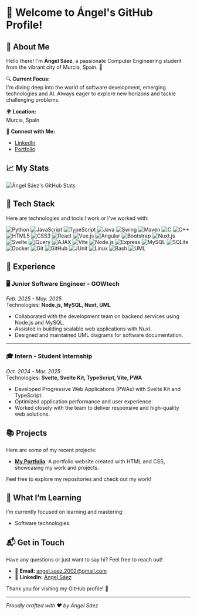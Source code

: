 # 👋 Welcome to Ángel's GitHub Profile!

## 🌟 About Me

Hello there! I'm **Ángel Sáez**, a passionate Computer Engineering student from the vibrant city of Murcia, Spain. 🚀

🔍 **Current Focus:**  
I'm diving deep into the world of software development, emerging technologies and AI. Always eager to explore new horizons and tackle challenging problems.

🌍 **Location:**  
Murcia, Spain

🔗 **Connect with Me:**  
- [LinkedIn](https://linkedin.com/in/angelsaezr)
- [Portfolio](https://angelsaezr.github.io)

## 📈 My Stats

![Ángel Sáez's GitHub Stats](https://github-readme-stats.vercel.app/api?username=angelsaezr&show_icons=true&hide_title=true&count_private=true&hide=prs&theme=radical)

## 🚀 Tech Stack

Here are technologies and tools I work or I've worked with:

![Python](https://img.shields.io/badge/-Python-3776AB?style=flat&logo=python&logoColor=ffffff)
![JavaScript](https://img.shields.io/badge/-JavaScript-F7DF1E?style=flat&logo=javascript&logoColor=000000)
![TypeScript](https://img.shields.io/badge/-TypeScript-3178C6?style=flat&logo=typescript&logoColor=ffffff)
![Java](https://img.shields.io/badge/-Java-007396?style=flat&logo=java&logoColor=ffffff)
![Swing](https://img.shields.io/badge/-Swing-007396?style=flat&logo=java&logoColor=ffffff)
![Maven](https://img.shields.io/badge/-Maven-C71A36?style=flat&logo=apachemaven&logoColor=ffffff)
![C](https://img.shields.io/badge/-C-A8B9CC?style=flat&logo=c&logoColor=000000)
![C++](https://img.shields.io/badge/-C++-00599C?style=flat&logo=c%2B%2B&logoColor=ffffff)
![HTML5](https://img.shields.io/badge/-HTML5-E34F26?style=flat&logo=html5&logoColor=ffffff)
![CSS3](https://img.shields.io/badge/-CSS3-1572B6?style=flat&logo=css3&logoColor=ffffff)
![React](https://img.shields.io/badge/-React-61DAFB?style=flat&logo=react&logoColor=000000)
![Vue.js](https://img.shields.io/badge/-Vue.js-4FC08D?style=flat&logo=vue.js&logoColor=ffffff)
![Angular](https://img.shields.io/badge/-Angular-DD0031?style=flat&logo=angular&logoColor=ffffff)
![Bootstrap](https://img.shields.io/badge/-Bootstrap-7952B3?style=flat&logo=bootstrap&logoColor=ffffff)
![Nuxt.js](https://img.shields.io/badge/-Nuxt.js-00DC82?style=flat&logo=nuxt.js&logoColor=ffffff)
![Svelte](https://img.shields.io/badge/-Svelte-FF3E00?style=flat&logo=svelte&logoColor=ffffff)
![jQuery](https://img.shields.io/badge/-jQuery-0769AD?style=flat&logo=jquery&logoColor=ffffff)
![AJAX](https://img.shields.io/badge/-AJAX-000000?style=flat&logo=ajax&logoColor=ffffff)
![Vite](https://img.shields.io/badge/-Vite-646CFF?style=flat&logo=vite&logoColor=ffffff)
![Node.js](https://img.shields.io/badge/-Node.js-339933?style=flat&logo=node.js&logoColor=ffffff)
![Express](https://img.shields.io/badge/-Express-000000?style=flat&logo=express&logoColor=ffffff)
![MySQL](https://img.shields.io/badge/-MySQL-4479A1?style=flat&logo=mysql&logoColor=ffffff)
![SQLite](https://img.shields.io/badge/-SQLite-003B57?style=flat&logo=sqlite&logoColor=ffffff)
![Docker](https://img.shields.io/badge/-Docker-2496ED?style=flat&logo=docker&logoColor=ffffff)
![Git](https://img.shields.io/badge/-Git-F05032?style=flat&logo=git&logoColor=ffffff)
![GitHub](https://img.shields.io/badge/-GitHub-181717?style=flat&logo=github&logoColor=ffffff)
![JUnit](https://img.shields.io/badge/-JUnit-25A162?style=flat&logo=java&logoColor=ffffff)
![Linux](https://img.shields.io/badge/-Linux-FCC624?style=flat&logo=linux&logoColor=000000)
![Bash](https://img.shields.io/badge/-Bash-4EAA25?style=flat&logo=gnubash&logoColor=ffffff)
![UML](https://img.shields.io/badge/-UML-ffffff?style=flat&logo=uml&logoColor=000000)

## 💼 Experience

### 🖥️ Junior Software Engineer - **GOWtech**  
_Feb. 2025 - May. 2025_  
Technologies: **Node.js, MySQL, Nuxt, UML**  

- Collaborated with the development team on backend services using Node.js and MySQL.  
- Assisted in building scalable web applications with Nuxt.  
- Designed and maintained UML diagrams for software documentation.  

---

### 🎓 Intern - **Student Internship**  
_Oct. 2024 - Mar. 2025_  
Technologies: **Svelte, Svelte Kit, TypeScript, Vite, PWA**  

- Developed Progressive Web Applications (PWAs) with Svelte Kit and TypeScript.  
- Optimized application performance and user experience.  
- Worked closely with the team to deliver responsive and high-quality web solutions.  

## 📚 Projects

Here are some of my recent projects:

- **[My Portfolio](https://github.com/angelsaezr/angelsaezr.github.io)**: A portfolio website created with HTML and CSS, showcasing my work and projects.

Feel free to explore my repositories and check out my work!

## 🌟 What I’m Learning

I’m currently focused on learning and mastering:

- Software technologies.

## 📬 Get in Touch

Have any questions or just want to say hi? Feel free to reach out!

- 📧 **Email:** [angel.saez.2002@gmail.com](mailto:angel.saez.2002@gmail.com)
- 📱 **LinkedIn:** [Ángel Sáez](https://linkedin.com/in/angelsaezr)

Thank you for visiting my GitHub profile! 🚀

---

*Proudly crafted with ❤️ by Ángel Sáez*

<!--
**angelsaezr/angelsaezr** is a ✨ _special_ ✨ repository because its `README.md` (this file) appears on your GitHub profile.

Here are some ideas to get you started:

- 🔭 I’m currently working on ...
- 🌱 I’m currently learning ...
- 👯 I’m looking to collaborate on ...
- 🤔 I’m looking for help with ...
- 💬 Ask me about ...
- 📫 How to reach me: ...
- 😄 Pronouns: ...
- ⚡ Fun fact: ...
-->
